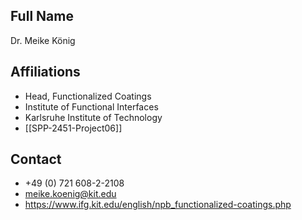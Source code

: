 ## Full Name
Dr. Meike König

## Affiliations
- Head, Functionalized Coatings
- Institute of Functional Interfaces
- Karlsruhe Institute of Technology
- [[SPP-2451-Project06]]
## Contact
- +49 (0) 721 608-2-2108
- meike.koenig@kit.edu
- https://www.ifg.kit.edu/english/npb_functionalized-coatings.php
